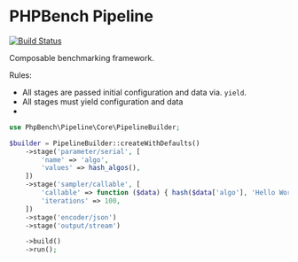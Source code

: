 PHPBench Pipeline
=================

[![Build
Status](https://travis-ci.org/phpbench/pipeline.svg?branch=master)](https://travis-ci.org/phpbench/pipeline)

Composable benchmarking framework.

Rules:

- All stages are passed initial configuration and data via. `yield`.
- All stages must yield configuration and data
- 

```php
use PhpBench\Pipeline\Core\PipelineBuilder;

$builder = PipelineBuilder::createWithDefaults()
    ->stage('parameter/serial', [
        'name' => 'algo',
        'values' => hash_algos(),
    ])
    ->stage('sampler/callable', [
        'callable' => function ($data) { hash($data['algo'], 'Hello World'); },
        'iterations' => 100,
    ])
    ->stage('encoder/json')
    ->stage('output/stream')

    ->build()
    ->run();
```
